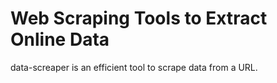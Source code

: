 # Web Scraping Tools to Extract Online Data
data-screaper is an efficient tool to scrape data from a URL.


